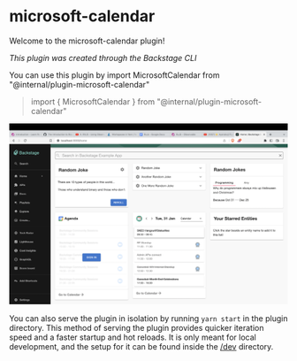 # microsoft-calendar

Welcome to the microsoft-calendar plugin!

_This plugin was created through the Backstage CLI_

You can use this plugin by import MicrosoftCalendar from "@internal/plugin-microsoft-calendar"

> import { MicrosoftCalendar } from "@internal/plugin-microsoft-calendar"

![MicrosoftCalendar plugin screenshot](./docs/microsoft-calendar-plugin.png)

You can also serve the plugin in isolation by running `yarn start` in the plugin directory.
This method of serving the plugin provides quicker iteration speed and a faster startup and hot reloads.
It is only meant for local development, and the setup for it can be found inside the [/dev](./dev) directory.
